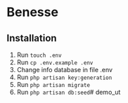 # Benesse


## Installation
1. Run `touch .env`
2. Run `cp .env.example .env`
3. Change info database in file .env
4. Run `php artisan key:generation`
5. Run `php artisan migrate`
6. Run `php artisan db:seed`# demo_ut
